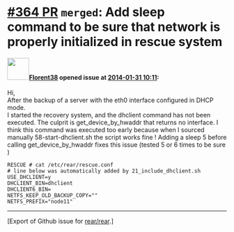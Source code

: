 [\#364 PR](https://github.com/rear/rear/pull/364) `merged`: Add sleep command to be sure that network is properly initialized in rescue system
==============================================================================================================================================

#### <img src="https://avatars.githubusercontent.com/u/2429198?v=4" width="50">[Florent38](https://github.com/Florent38) opened issue at [2014-01-31 10:11](https://github.com/rear/rear/pull/364):

Hi,  
After the backup of a server with the eth0 interface configured in DHCP
mode.  
I started the recovery system, and the dhclient command has not been
executed. The culprit is get\_device\_by\_hwaddr that returns no
interface. I think this command was executed too early because when I
sourced manually 58-start-dhclient.sh the script works fine ! Adding a
sleep 5 before calling get\_device\_by\_hwaddr fixes this issue (tested
5 or 6 times to be sure )

    RESCUE # cat /etc/rear/rescue.conf
    # line below was automatically added by 21_include_dhclient.sh
    USE_DHCLIENT=y
    DHCLIENT_BIN=dhclient
    DHCLIENT6_BIN=
    NETFS_KEEP_OLD_BACKUP_COPY=""
    NETFS_PREFIX="node11"

------------------------------------------------------------------------

\[Export of Github issue for
[rear/rear](https://github.com/rear/rear).\]
